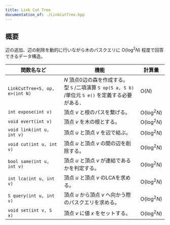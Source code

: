 ```yaml
---
title: Link Cut Tree
documentation_of: ./LinkCutTree.hpp
---
```


## 概要
辺の追加、辺の削除を動的に行いながら木のパスクエリに $\text{O}(\log^{2} N)$ 程度で回答できるデータ構造。<br>

|関数名など|機能|計算量|
|---------|----|-----|
| `LinkCutTree<S, op, e>(int N)` <br>| $N$ 頂点0辺の森を作成する。<br>型 `S` /二項演算 `S op(S a, S b)` /単位元 `S e()` を定義する必要がある．| $\text{O}(N)$ |
|`int expose(int v)`|頂点 $v$ と根のパスを繋げる。| $\text{O}(\log^{2} N)$ |
|`void evert(int v)`|頂点 $v$ を木の根とする。| $\text{O}(\log^{2} N)$ |
|`void link(int u, int v)`|頂点 $u$ と頂点 $v$ を辺で結ぶ。| $\text{O}(\log^{2} N)$ |
|`void cut(int u, int v)`|頂点 $u$ と頂点 $v$ の間の辺を削除する。| $\text{O}(\log^{2} N)$ |
|`bool same(int u, int v)`|頂点 $u$ と頂点 $v$ が連結であるかを判定する。| $\text{O}(\log^{2} N)$ |
|`int lca(int u, int v)`|頂点 $u$ と頂点 $v$ のLCAを求める。| $\text{O}(\log^{2} N)$ |
|`S query(int u, int v)`|頂点 $u$ から頂点 $v$ へ向かう際のパスクエリを求める。| $\text{O}(\log^{2} N)$ |
|`void set(int v, S x)`|頂点 $v$ に値 $x$ をセットする。| $\text{O}(\log^{2} N)$ |